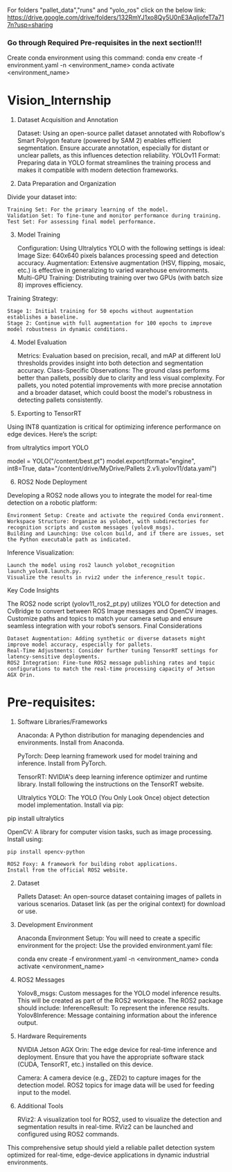 For folders "pallet_data","runs" and "yolo_ros" click on the below link:
https://drive.google.com/drive/folders/132RmYJ1xo8Qy5U0nE3AqljofeT7a717n?usp=sharing

### Go through Required Pre-requisites in the next section!!!

Create conda environment using this command:
conda env create -f environment.yaml -n <environment_name>
conda activate <environment_name>


# Vision_Internship

1. Dataset Acquisition and Annotation

    Dataset: Using an open-source pallet dataset annotated with Roboflow's Smart Polygon feature (powered by SAM 2) enables efficient segmentation. Ensure accurate annotation, especially for distant or unclear pallets, as this influences detection reliability.
    YOLOv11 Format: Preparing data in YOLO format streamlines the training process and makes it compatible with modern detection frameworks.

2. Data Preparation and Organization

Divide your dataset into:

    Training Set: For the primary learning of the model.
    Validation Set: To fine-tune and monitor performance during training.
    Test Set: For assessing final model performance.

3. Model Training

    Configuration: Using Ultralytics YOLO with the following settings is ideal:
        Image Size: 640x640 pixels balances processing speed and detection accuracy.
        Augmentation: Extensive augmentation (HSV, flipping, mosaic, etc.) is effective in generalizing to varied warehouse environments.
        Multi-GPU Training: Distributing training over two GPUs (with batch size 8) improves efficiency.

Training Strategy:

    Stage 1: Initial training for 50 epochs without augmentation establishes a baseline.
    Stage 2: Continue with full augmentation for 100 epochs to improve model robustness in dynamic conditions.

4. Model Evaluation

    Metrics: Evaluation based on precision, recall, and mAP at different IoU thresholds provides insight into both detection and segmentation accuracy.
    Class-Specific Observations:
        The ground class performs better than pallets, possibly due to clarity and less visual complexity.
        For pallets, you noted potential improvements with more precise annotation and a broader dataset, which could boost the model's robustness in detecting pallets consistently.

5. Exporting to TensorRT

Using INT8 quantization is critical for optimizing inference performance on edge devices. Here’s the script:

from ultralytics import YOLO

model = YOLO("/content/best.pt")
model.export(format="engine", int8=True, data="/content/drive/MyDrive/Pallets 2.v1i.yolov11/data.yaml")

6. ROS2 Node Deployment

Developing a ROS2 node allows you to integrate the model for real-time detection on a robotic platform:

    Environment Setup: Create and activate the required Conda environment.
    Workspace Structure: Organize as yolobot, with subdirectories for recognition scripts and custom messages (yolov8_msgs).
    Building and Launching: Use colcon build, and if there are issues, set the Python executable path as indicated.

Inference Visualization:

    Launch the model using ros2 launch yolobot_recognition launch_yolov8.launch.py.
    Visualize the results in rviz2 under the inference_result topic.

Key Code Insights

The ROS2 node script (yolov11_ros2_pt.py) utilizes YOLO for detection and CvBridge to convert between ROS Image messages and OpenCV images. Customize paths and topics to match your camera setup and ensure seamless integration with your robot’s sensors.
Final Considerations

    Dataset Augmentation: Adding synthetic or diverse datasets might improve model accuracy, especially for pallets.
    Real-Time Adjustments: Consider further tuning TensorRT settings for latency-sensitive deployments.
    ROS2 Integration: Fine-tune ROS2 message publishing rates and topic configurations to match the real-time processing capacity of Jetson AGX Orin.



# Pre-requisites: 

1. Software Libraries/Frameworks

    Anaconda: A Python distribution for managing dependencies and environments.
    Install from Anaconda.

    PyTorch: Deep learning framework used for model training and inference.
    Install from PyTorch.

    TensorRT: NVIDIA's deep learning inference optimizer and runtime library.
    Install following the instructions on the TensorRT website.

    Ultralytics YOLO: The YOLO (You Only Look Once) object detection model implementation.
    Install via pip:

pip install ultralytics

OpenCV: A library for computer vision tasks, such as image processing.
Install using:

    pip install opencv-python

    ROS2 Foxy: A framework for building robot applications.
    Install from the official ROS2 website.

2. Dataset

    Pallets Dataset: An open-source dataset containing images of pallets in various scenarios. Dataset link (as per the original context) for download or use.

3. Development Environment

    Anaconda Environment Setup: You will need to create a specific environment for the project:
        Use the provided environment.yaml file:

    conda env create -f environment.yaml -n <environment_name>
    conda activate <environment_name>

4. ROS2 Messages

    Yolov8_msgs: Custom messages for the YOLO model inference results. This will be created as part of the ROS2 workspace. The ROS2 package should include:
        InferenceResult: To represent the inference results.
        Yolov8Inference: Message containing information about the inference output.

5. Hardware Requirements

    NVIDIA Jetson AGX Orin: The edge device for real-time inference and deployment.
    Ensure that you have the appropriate software stack (CUDA, TensorRT, etc.) installed on this device.

    Camera: A camera device (e.g., ZED2) to capture images for the detection model. ROS2 topics for image data will be used for feeding input to the model.

6. Additional Tools

    RViz2: A visualization tool for ROS2, used to visualize the detection and segmentation results in real-time. RViz2 can be launched and configured using ROS2 commands.

This comprehensive setup should yield a reliable pallet detection system optimized for real-time, edge-device applications in dynamic industrial environments.
